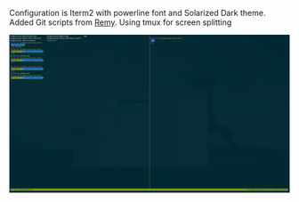 Configuration is Iterm2 with powerline font and Solarized Dark theme.
Added Git scripts from [Remy](https://gist.github.com/remy/6079223#file-remy-zsh-theme). 
Using tmux for screen splitting


![alt tag](https://github.com/andrew0harney/config/blob/master/Screen%20Shot%202015-01-08%20at%2009.22.25.png)
